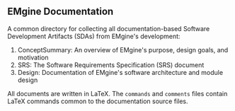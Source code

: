 ## EMgine Documentation ##

A common directory for collecting all documentation-based Software
Development Artifacts (SDAs) from EMgine's development:

1. ConceptSummary: An overview of EMgine's purpose, design goals, and motivation
2. SRS: The Software Requirements Specification (SRS) document
3. Design: Documentation of EMgine's software architecture and module design

All documents are written in LaTeX. The `commands` and `comments` files contain 
LaTeX commands common to the documentation source files.
